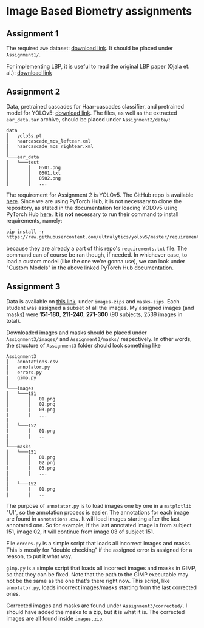 # Image Based Biometry assignments


## Assignment 1

The required `awe` dataset: [download link](https://tinyurl.com/3ucw29ar). It should be placed under `Assignment1/`.

For implementing LBP, it is useful to read the original LBP paper (Ojala et. al.): [download link](https://dbox.si/index.php/s/Yqd3Y34q4wxDjNd)


## Assignment 2

Data, pretrained cascades for Haar-cascades classifier, and pretrained model for YOLOv5: [download link](https://tinyurl.com/ibba2). The files, as well as the extracted `ear_data.tar` archive, should be placed under `Assignment2/data/`:
```
data
│   yolo5s.pt
│   haarcascade_mcs_leftear.xml
|   haarcascade_mcs_rightear.xml
│
└───ear_data
│   └───test
│       │   0501.png
│       │   0501.txt
│       │   0502.png
|       |   ...
```

The requirement for Assignment 2 is YOLOv5. The GitHub repo is available [here](https://github.com/ultralytics/yolov5). Since we are using PyTorch Hub, it is not necessary to clone the repository, as stated in the documentation for loading YOLOv5 using PyTorch Hub [here](https://github.com/ultralytics/yolov5/issues/36). It is **not** necessary to run their command to install requirements, namely:
```
pip install -r https://raw.githubusercontent.com/ultralytics/yolov5/master/requirements.txt
```
because they are already a part of this repo's `requirements.txt` file. The command can of course be ran though, if needed. In whichever case, to load a custom model (like the one we're gonna use), we can look under "Custom Models" in the above linked PyTorch Hub documentation.


## Assignment 3

Data is available on [this link](https://tinyurl.com/ibb-a3data), under `images-zips` and `masks-zips`. Each student was assigned a subset of all the images. My assigned images (and masks) were **151-180**, **211-240**, **271-300** (90 subjects, 2539 images in total).

Downloaded images and masks should be placed under `Assignment3/images/` and `Assignment3/masks/` respectively. In other words, the structure of `Assignment3` folder should look something like

```
Assignment3
│   annotations.csv
|   annotator.py
|   errors.py
|   gimp.py
│
└───images
│   └───151
│       │   01.png
│       │   02.png
|       |   03.png
|       |   ...
|   
│   └───152
|       |   01.png
|       |   ..
|
└───masks
│   └───151
│       │   01.png
│       │   02.png
|       |   03.png
|       |   ...
|
│   └───152
|       |   01.png
|       |   ..
```

The purpose of `annotator.py` is to load images one by one in a `matplotlib` "UI", so the annotation process is easier. The annotations for each image are found in `annotations.csv`. It will load images starting after the last annotated one. So for example, if the last annotated image is from subject 151, image 02, it will continue from image 03 of subject 151.

File `errors.py` is a simple script that loads all incorrect images and masks. This is mostly for "double checking" if the assigned error is assigned for a reason, to put it what way.

`gimp.py` is a simple script that loads all incorrect images and masks in GIMP, so that they can be fixed. Note that the path to the GIMP executable may not be the same as the one that's there right now. This script, like `annotator.py`, loads incorrect images/masks starting from the last corrected ones.

Corrected images and masks are found under `Assignment3/corrected/`. I should have added the masks to a zip, but it is what it is. The corrected images are all found inside `images.zip`.
